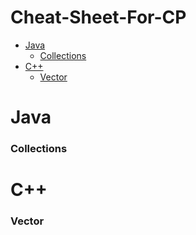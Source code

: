 # Cheat-Sheet-For-CP
- [Java](README.md#java)
  - [Collections](README.md#collections)
- [C++](README.md#c++)
  - [Vector](README.md#vector)
  
Java
=======
  ### Collections

C++
=======
  ### Vector
